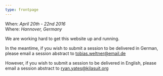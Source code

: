 ```yaml
---
type: frontpage
---
```


When: *April 20th - 22nd 2016*  
Where: *Hannover, Germany*

We are working hard to get this website up and running.

In the meantime, if you wish to submit a session to be delivered in German, please email a session abstract to <tobias.weltner@email.de>

However, if you wish to submit a session to be delivered in English, please email a session abstract to <ryan.yates@kilasuit.org>

